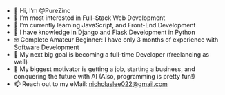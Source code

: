 - 👋 Hi, I’m @PureZinc
- 👀 I’m most interested in Full-Stack Web Development
- 🌱 I’m currently learning JavaScript, and Front-End Development
- 🧠 I have knowledge in Django and Flask Development in Python
- 🤓 Complete Amateur Beginner: I have only 3 months of experience with Software Development
- 🎯 My next big goal is becoming a full-time Developer (freelancing as well)
- 💪 My biggest motivator is getting a job, starting a business, and conquering the future with AI (Also, programming is pretty fun!)
- 📫 Reach out to my eMail: nicholaslee022@gmail.com

<!---
PureZinc/PureZinc is a ✨ special ✨ repository because its `README.md` (this file) appears on your GitHub profile.
You can click the Preview link to take a look at your changes.
--->
